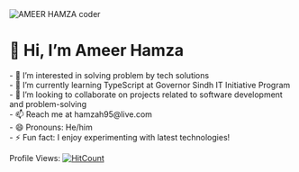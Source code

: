 <img src="https://miro.medium.com/v2/resize:fit:1052/1*6qrtmT03RNBPnbu1zD6i3g.png" alt="AMEER HAMZA coder">
<h1> 👋 Hi, I’m Ameer Hamza</h1>
- 👀 I’m interested in solving problem by tech solutions<br>
- 🌱 I’m currently learning TypeScript at Governor Sindh IT Initiative Program<br>
- 💞️ I’m looking to collaborate on projects related to software development and problem-solving<br>
- 📫 Reach me at hamzah95@live.com<br>
- 😄 Pronouns: He/him<br>
- ⚡ Fun fact: I enjoy experimenting with latest technologies!<br>

Profile Views: [![HitCount](https://hits.dwyl.com/AmeerHamzah7/AmeerHamzah7.svg?style=flat-square)](http://hits.dwyl.com/AmeerHamzah7/AmeerHamzah7)

<!---
AmeerHamzah7/AmeerHamzah7 is a ✨ special ✨ repository because its `README.md` (this file) appears on your GitHub profile.
You can click the Preview link to take a look at your changes.
--->
